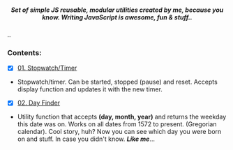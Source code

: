 <h5 align="center">Set of simple JS reusable, modular utilities created by me,
because you know. Writing JavaScript is awesome, fun & stuff..</h5>
..

<h3>Contents:</h3>

- [x] [01. Stopwatch/Timer](stopwatch)
- Stopwatch/timer. Can be started, stopped (pause) and reset. Accepts display function and updates it with the new timer.
- [x] [02. Day Finder](dayFinder)
- Utility function that accepts **(day, month, year)** and returns the weekday this date was on. Works on all dates from 1572 to present. (Gregorian calendar). Cool story, huh? Now you can see which day you were born on and stuff. In case you didn't know. _**Like me**_...